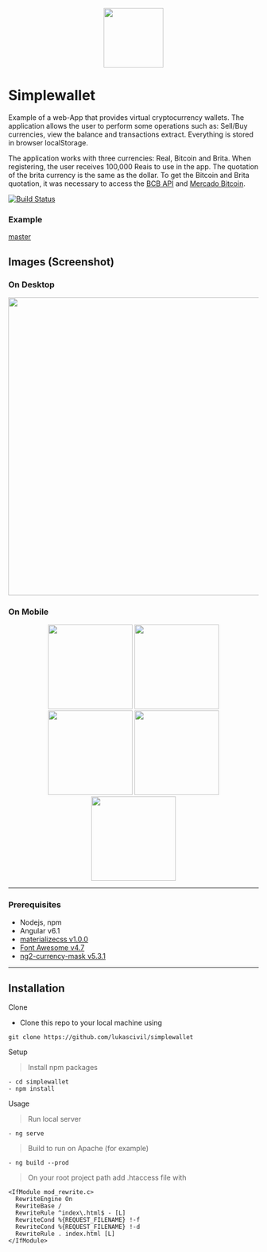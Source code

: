 <p align="center">
<img src="http://lukascivil.com.br/githubimages/simplewallet/Figure_1.png" width="120">
</p>

# Simplewallet
Example of a web-App that provides virtual cryptocurrency wallets. The application allows the user to perform some operations such as: Sell/Buy currencies, view the balance and transactions extract. Everything is stored in browser localStorage.
<p>
The application works with three currencies: Real, Bitcoin and Brita. When registering, the user receives 100,000 Reais to use in the app. The quotation of the brita currency is the same as the dollar. To get the Bitcoin and Brita quotation, it was necessary to access the <a href="https://olinda.bcb.gov.br/olinda/servico/PTAX/versao/v1/aplicacao#!/CotacaoDolarDia#eyJmb3JtdWxhcmlvIjp7IiR0b3AiOjEwMCwiJGZvcm1hdCI6Impzb24ifX0=" target="_blank">BCB API</a> and <a href="https://www.mercadobitcoin.com.br/api-doc/" target="_blank"> Mercado Bitcoin</a>.
</p>

[![Build Status](https://travis-ci.org/lukascivil/simplewallet.svg?branch=master)](https://travis-ci.org/lukascivil/simplewallet)

### Example
[master](http://simplewallet.lukascivil.com.br/login)

## Images (Screenshot)
### On Desktop
<p align="center">
<img src="http://lukascivil.com.br/githubimages/simplewallet/Figure_2.png" width="600">
</p>

### On Mobile
<p align="center">
  <img src="http://lukascivil.com.br/githubimages/simplewallet/Figure_3.png" width="170">
  <img src="http://lukascivil.com.br/githubimages/simplewallet/Figure_4.png" width="170">
  <img src="http://lukascivil.com.br/githubimages/simplewallet/Figure_5.png" width="170">
  <img src="http://lukascivil.com.br/githubimages/simplewallet/Figure_6.png" width="170">
  <img src="http://lukascivil.com.br/githubimages/simplewallet/Figure_7.png" width="170">
</p>

---
### Prerequisites
- Nodejs, npm
- Angular v6.1
- [materializecss v1.0.0](https://materializecss.com/)
- [Font Awesome v4.7](https://fontawesome.com/v4.7.0/icons/)
- [ng2-currency-mask v5.3.1](https://github.com/cesarrew/ng2-currency-mask)

---
## Installation

Clone
- Clone this repo to your local machine using 
```
git clone https://github.com/lukascivil/simplewallet
```
Setup
>Install npm packages
```
- cd simplewallet
- npm install
```
Usage
>Run local server
```
- ng serve
```
>Build to run on Apache (for example)
```
- ng build --prod
```
>On your root project path add .htaccess file with
```
<IfModule mod_rewrite.c>
  RewriteEngine On
  RewriteBase /
  RewriteRule ^index\.html$ - [L]
  RewriteCond %{REQUEST_FILENAME} !-f
  RewriteCond %{REQUEST_FILENAME} !-d
  RewriteRule . index.html [L]
</IfModule>
```
